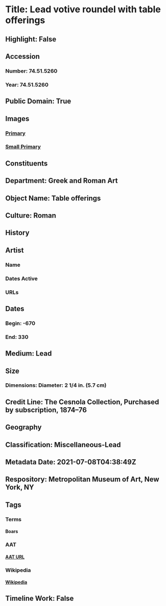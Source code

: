 # Title: Lead votive roundel with table offerings
## Highlight: False
## Accession
### Number: 74.51.5260
### Year: 74.51.5260
## Public Domain: True
## Images
### [Primary](https://images.metmuseum.org/CRDImages/gr/original/LC-74_51_5260.jpg)
### [Small Primary](https://images.metmuseum.org/CRDImages/gr/web-large/LC-74_51_5260.jpg)
## Constituents
## Department: Greek and Roman Art
## Object Name: Table offerings
## Culture: Roman
## History
## Artist
### Name
### Dates Active
### URLs
## Dates
### Begin: -670
### End: 330
## Medium: Lead
## Size
### Dimensions: Diameter: 2 1/4 in. (5.7 cm)
## Credit Line: The Cesnola Collection, Purchased by subscription, 1874–76
## Geography
## Classification: Miscellaneous-Lead
## Metadata Date: 2021-07-08T04:38:49Z
## Respository: Metropolitan Museum of Art, New York, NY
## Tags
### Terms
#### Boars
### AAT
#### [AAT URL](http://vocab.getty.edu/page/aat/300250112)
### Wikipedia
#### [Wikipedia]()
## Timeline Work: False